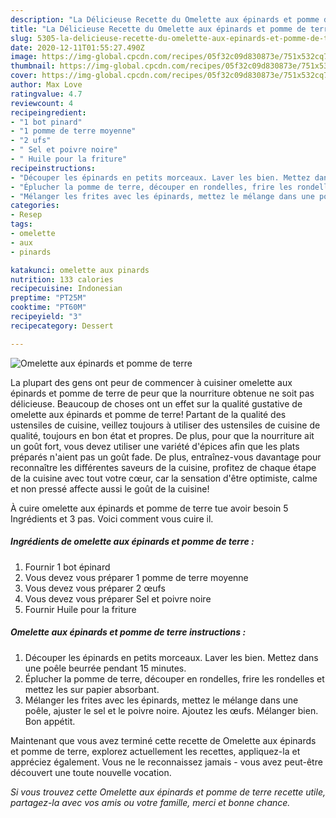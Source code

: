 ```yaml
---
description: "La Délicieuse Recette du Omelette aux épinards et pomme de terre"
title: "La Délicieuse Recette du Omelette aux épinards et pomme de terre"
slug: 5305-la-delicieuse-recette-du-omelette-aux-epinards-et-pomme-de-terre
date: 2020-12-11T01:55:27.490Z
image: https://img-global.cpcdn.com/recipes/05f32c09d830873e/751x532cq70/omelette-aux-epinards-et-pomme-de-terre-photo-principale-de-la-recette.jpg
thumbnail: https://img-global.cpcdn.com/recipes/05f32c09d830873e/751x532cq70/omelette-aux-epinards-et-pomme-de-terre-photo-principale-de-la-recette.jpg
cover: https://img-global.cpcdn.com/recipes/05f32c09d830873e/751x532cq70/omelette-aux-epinards-et-pomme-de-terre-photo-principale-de-la-recette.jpg
author: Max Love
ratingvalue: 4.7
reviewcount: 4
recipeingredient:
- "1 bot pinard"
- "1 pomme de terre moyenne"
- "2 ufs"
- " Sel et poivre noire"
- " Huile pour la friture"
recipeinstructions:
- "Découper les épinards en petits morceaux. Laver les bien. Mettez dans une poêle beurrée pendant 15 minutes."
- "Éplucher la pomme de terre, découper en rondelles, frire les rondelles et mettez les sur papier absorbant."
- "Mélanger les frites avec les épinards, mettez le mélange dans une poêle, ajuster le sel et le poivre noire. Ajoutez les œufs. Mélanger bien. Bon appétit."
categories:
- Resep
tags:
- omelette
- aux
- pinards

katakunci: omelette aux pinards 
nutrition: 133 calories
recipecuisine: Indonesian
preptime: "PT25M"
cooktime: "PT60M"
recipeyield: "3"
recipecategory: Dessert

---
```



![Omelette aux épinards et pomme de terre](https://img-global.cpcdn.com/recipes/05f32c09d830873e/751x532cq70/omelette-aux-epinards-et-pomme-de-terre-photo-principale-de-la-recette.jpg)

La plupart des gens ont peur de commencer à cuisiner omelette aux épinards et pomme de terre de peur que la nourriture obtenue ne soit pas délicieuse. Beaucoup de choses ont un effet sur la qualité gustative de omelette aux épinards et pomme de terre! Partant de la qualité des ustensiles de cuisine, veillez toujours à utiliser des ustensiles de cuisine de qualité, toujours en bon état et propres. De plus, pour que la nourriture ait un goût fort, vous devez utiliser une variété d'épices afin que les plats préparés n'aient pas un goût fade. De plus, entraînez-vous davantage pour reconnaître les différentes saveurs de la cuisine, profitez de chaque étape de la cuisine avec tout votre cœur, car la sensation d'être optimiste, calme et non pressé affecte aussi le goût de la cuisine!

<!--inarticleads1-->

À cuire omelette aux épinards et pomme de terre tue avoir besoin 5 Ingrédients et 3 pas. Voici comment vous cuire il.

##### Ingrédients de omelette aux épinards et pomme de terre :

1. Fournir 1 bot épinard
1. Vous devez vous préparer 1 pomme de terre moyenne
1. Vous devez vous préparer 2 œufs
1. Vous devez vous préparer  Sel et poivre noire
1. Fournir  Huile pour la friture




<!--inarticleads2-->

##### Omelette aux épinards et pomme de terre instructions :

1. Découper les épinards en petits morceaux. Laver les bien. Mettez dans une poêle beurrée pendant 15 minutes.
1. Éplucher la pomme de terre, découper en rondelles, frire les rondelles et mettez les sur papier absorbant.
1. Mélanger les frites avec les épinards, mettez le mélange dans une poêle, ajuster le sel et le poivre noire. Ajoutez les œufs. Mélanger bien. Bon appétit.




<!--inarticleads1-->

<p>
Maintenant que vous avez terminé cette recette de Omelette aux épinards et pomme de terre, explorez actuellement les recettes, appliquez-la et appréciez également. Vous ne le reconnaissez jamais - vous avez peut-être découvert une toute nouvelle vocation.
</p>

<p>
<i>Si vous trouvez cette Omelette aux épinards et pomme de terre recette utile, partagez-la avec vos amis ou votre famille, merci et bonne chance.</i>
</p>
